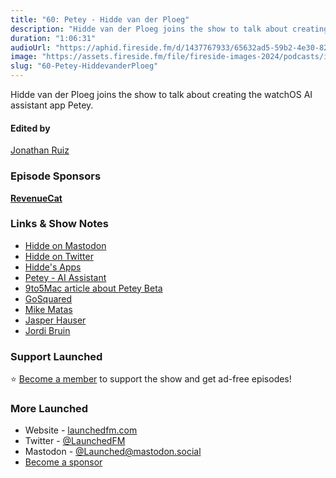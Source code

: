 ```yaml
---
title: "60: Petey - Hidde van der Ploeg"
description: "Hidde van der Ploeg joins the show to talk about creating the watchOS AI assistant app Petey."
duration: "1:06:31"
audioUrl: "https://aphid.fireside.fm/d/1437767933/65632ad5-59b2-4e30-82d1-13845dce07dd/ab73f3cc-91a2-4330-a264-87932f764096.mp3"
image: "https://assets.fireside.fm/file/fireside-images-2024/podcasts/images/6/65632ad5-59b2-4e30-82d1-13845dce07dd/episodes/a/ab73f3cc-91a2-4330-a264-87932f764096/cover.jpg?v=1"
slug: "60-Petey-HiddevanderPloeg"
---
```


<p>Hidde van der Ploeg joins the show to talk about creating the watchOS AI assistant app Petey.</p>

<h4>Edited by</h4>

<p><a href="https://mastodon.online/@refactoredd" rel="nofollow">Jonathan Ruiz</a></p>

<h3>Episode Sponsors</h3>

<p><strong><a href="https://www.revenuecat.com/" rel="nofollow">RevenueCat</a></strong></p>

<h3>Links &amp; Show Notes</h3>

<ul>
<li><a href="https://mastodon.design/@hidde" rel="nofollow">Hidde on Mastodon</a></li>
<li><a href="https://twitter.com/hiddevdploeg" rel="nofollow">Hidde on Twitter</a></li>
<li><a href="https://apps.apple.com/nl/developer/modum-b-v/id917457194" rel="nofollow">Hidde&#39;s Apps</a></li>
<li><a href="https://apps.apple.com/us/app/petey-ai-assistant/id6446047813" rel="nofollow">Petey - AI Assistant</a></li>
<li><a href="https://9to5mac.com/2023/03/29/petey-gpt-app-for-apple-watch-coming-to-ios/" rel="nofollow">9to5Mac article about Petey Beta</a></li>
<li><a href="https://www.gosquared.com/" rel="nofollow">GoSquared</a></li>
<li><a href="https://twitter.com/mike_matas" rel="nofollow">Mike Matas</a></li>
<li><a href="https://jasperhauser.nl/" rel="nofollow">Jasper Hauser</a></li>
<li><a href="https://twitter.com/jordibruin?lang=en" rel="nofollow">Jordi Bruin</a></li>
</ul>

<h3>Support Launched</h3>

<p>⭐️ <a href="http://membership.launchedfm.com/" rel="nofollow">Become a member</a> to support the show and get ad-free episodes!</p>

<h3>More Launched</h3>

<ul>
<li>Website - <a href="https://launchedfm.com" rel="nofollow">launchedfm.com</a></li>
<li>Twitter - <a href="https://twitter.com/launchedfm" rel="nofollow">@LaunchedFM</a></li>
<li>Mastodon - <a href="https://mastodon.social/@Launched" rel="nofollow">@Launched@mastodon.social</a></li>
<li><a href="https://launchedfm.com/sponsors" rel="nofollow">Become a sponsor</a></li>
</ul>
